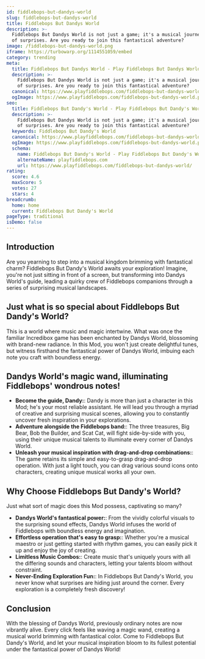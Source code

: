 ```yaml
---
id: fiddlebops-but-dandys-world
slug: fiddlebops-but-dandys-world
title: Fiddlebops But Dandys World
description: >-
  Fiddlebops But Dandys World is not just a game; it's a musical journey full
  of surprises. Are you ready to join this fantastical adventure?
image: /fiddlebops-but-dandys-world.png
iframe: https://turbowarp.org/1114551059/embed
category: trending
meta:
  title: Fiddlebops But Dandys World - Play Fiddlebops But Dandys World Online
  description: >-
    Fiddlebops But Dandys World is not just a game; it's a musical journey full
    of surprises. Are you ready to join this fantastical adventure?
  canonical: https://www.playfiddlebops.com/fiddlebops-but-dandys-world/
  ogImage: https://www.playfiddlebops.com/fiddlebops-but-dandys-world.png
seo:
  title: Fiddlebops But Dandy's World - Play Fiddlebops But Dandy's World Online
  description: >-
    Fiddlebops But Dandys World is not just a game; it's a musical journey full
    of surprises. Are you ready to join this fantastical adventure?
  keywords: Fiddlebops But Dandy's World
  canonical: https://www.playfiddlebops.com/fiddlebops-but-dandys-world/
  ogImage: https://www.playfiddlebops.com/fiddlebops-but-dandys-world.png
  schema:
    name: Fiddlebops But Dandy's World - Play Fiddlebops But Dandy's World Online
    alternateName: playfiddlebops.com
    url: https://www.playfiddlebops.com/fiddlebops-but-dandys-world/
rating:
  score: 4.6
  maxScore: 5
  votes: 27
  stars: 4
breadcrumb:
  home: home
  current: Fiddlebops But Dandy's World
pageType: traditional
isDemo: false
---
```


## Introduction

Are you yearning to step into a musical kingdom brimming with fantastical charm? Fiddlebops But Dandy's World awaits your exploration! Imagine, you're not just sitting in front of a screen, but transforming into Dandys World's guide, leading a quirky crew of Fiddlebops companions through a series of surprising musical landscapes.

## Just what is so special about Fiddlebops But Dandy's World?

This is a world where music and magic intertwine. What was once the familiar Incredibox game has been enchanted by Dandys World, blossoming with brand-new radiance. In this Mod, you won't just create delightful tunes, but witness firsthand the fantastical power of Dandys World, imbuing each note you craft with boundless energy.

## Dandys World's magic wand, illuminating Fiddlebops' wondrous notes!

- **Become the guide, Dandy:**: Dandy is more than just a character in this Mod; he's your most reliable assistant. He will lead you through a myriad of creative and surprising musical scenes, allowing you to constantly uncover fresh inspiration in your explorations.
- **Adventure alongside the Fiddlebops band:**: The three treasures, Big Bear, Bob the Builder, and Scat Cat, will fight side-by-side with you, using their unique musical talents to illuminate every corner of Dandys World.
- **Unleash your musical inspiration with drag-and-drop combinations:**: The game retains its simple and easy-to-grasp drag-and-drop operation. With just a light touch, you can drag various sound icons onto characters, creating unique musical works all your own.

## Why Choose Fiddlebops But Dandy's World?

Just what sort of magic does this Mod possess, captivating so many?

- **Dandys World's fantastical power:**: From the vividly colorful visuals to the surprising sound effects, Dandys World infuses the world of Fiddlebops with boundless energy and imagination.
- **Effortless operation that's easy to grasp:**: Whether you're a musical maestro or just getting started with rhythm games, you can easily pick it up and enjoy the joy of creating.
- **Limitless Music Combos:**: Create music that's uniquely yours with all the differing sounds and characters, letting your talents bloom without constraint.
- **Never-Ending Exploration Fun:**: In Fiddlebops But Dandy's World, you never know what surprises are hiding just around the corner. Every exploration is a completely fresh discovery!

## Conclusion

With the blessing of Dandys World, previously ordinary notes are now vibrantly alive. Every click feels like waving a magic wand, creating a musical world brimming with fantastical color. Come to Fiddlebops But Dandy's World, and let your musical inspiration bloom to its fullest potential under the fantastical power of Dandys World!
